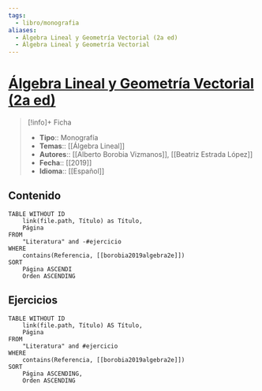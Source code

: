 ```yaml
---
tags:
  - libro/monografia
aliases:
  - Álgebra Lineal y Geometría Vectorial (2a ed)
  - Álgebra Lineal y Geometría Vectorial
---
```

# [Álgebra Lineal y Geometría Vectorial (2a ed)](https://www.sanzytorres.es/libros/algebra-lineal-y-geometria-vectorial/9788417765040/)

>[!info]+ Ficha
>- **Tipo**:: Monografía
>- **Temas**:: [[Álgebra Lineal]]
>- **Autores**:: [[Alberto Borobia Vizmanos]], [[Beatriz Estrada López]]
>- **Fecha**:: [[2019]]
>- **Idioma**:: [[Español]]

## Contenido
```dataview
TABLE WITHOUT ID
    link(file.path, Título) as Título,
    Página
FROM
    "Literatura" and -#ejercicio
WHERE
    contains(Referencia, [[borobia2019algebra2e]])
SORT
    Página ASCENDI
    Orden ASCENDING
```

## Ejercicios
```dataview
TABLE WITHOUT ID
    link(file.path, Título) AS Título,
    Página
FROM
    "Literatura" and #ejercicio
WHERE
    contains(Referencia, [[borobia2019algebra2e]])
SORT
    Página ASCENDING,
    Orden ASCENDING
```

